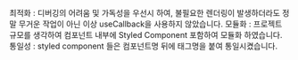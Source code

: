 최적화 : 디버깅의 어려움 및 가독성을 우선시 하여, 불필요한 렌더링이 발생하더라도 정말 무거운 작업이 아닌 이상 useCallback을 사용하지 않았습니다.
모듈화 : 프로젝트 규모를 생각하여 컴포넌트 내부에 Styled Component 포함하여 모듈화 하였습니다.
통일성 : styled component 들은 컴포넌트명 뒤에 태그명을 붙여 통일시켰습니다.